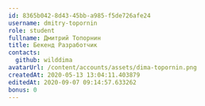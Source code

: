 ```yaml
---
id: 8365b042-8d43-45bb-a985-f5de726afe24	
username: dmitry-topornin	
role: student
fullname: Дмитрий Топорнин
title: Бекенд Разработчик	
contacts:
  github: wilddima
avatarUrl: /content/accounts/assets/dima-topornin.png
createdAt: 2020-05-13 13:04:11.403879
editedAt: 2020-09-07 09:14:57.633262
bonus: 0
---
```

